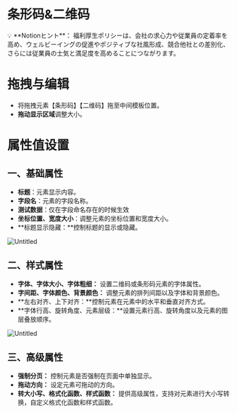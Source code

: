# 条形码&二维码

<aside>
💡 **Notionヒント**： 福利厚生ポリシーは、会社の求心力や従業員の定着率を高め、ウェルビーイングの促進やポジティブな社風形成、競合他社との差別化、さらには従業員の士気と満足度を高めることにつながります。

</aside>

# **拖拽与编辑**

- 将拖拽元素【条形码】【二维码】拖至中间模板位置。
- **拖动显示区域**调整大小。

# 属性值设置

## 一、基础属性

- **标题**：元素显示内容。
- **字段名**：元素的字段名称。
- **测试数据**：仅在字段命名存在的时候生效
- **坐标位置、宽度大小**：调整元素的坐标位置和宽度大小。
- **标题显示隐藏：**控制标题的显示或隐藏。

![Untitled](https://prod-files-secure.s3.us-west-2.amazonaws.com/b14bcfbe-a00a-44ad-a3d4-42cdb620da36/5f781f51-408f-423d-b093-eb05843bdfc3/Untitled.png)

## 二、样式属性

- **字体、字体大小、字体粗细：** 设置二维码或条形码元素的字体属性。
- **字间距、字体颜色、背景颜色：** 调整元素的排列间距以及字体和背景颜色。
- **左右对齐、上下对齐：**控制元素在元素中的水平和垂直对齐方式。
- **字体行高、旋转角度、元素层级：**设置元素行高、旋转角度以及元素的图层叠放顺序。

![Untitled](https://prod-files-secure.s3.us-west-2.amazonaws.com/b14bcfbe-a00a-44ad-a3d4-42cdb620da36/77b0d3fc-700c-415e-bd2b-35e436673095/Untitled.png)

## 三、高级属性

- **强制分页：** 控制元素是否强制在页面中单独显示。
- **拖动方向：** 设定元素可拖动的方向。
- **转大小写、格式化函数、样式函数：** 提供高级属性，支持对元素进行大小写转换，自定义格式化函数和样式函数。